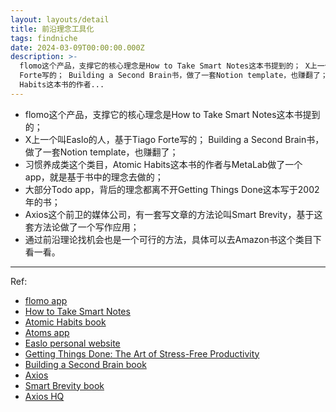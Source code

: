 ```yaml
---
layout: layouts/detail
title: 前沿理念工具化
tags: findniche
date: 2024-03-09T00:00:00.000Z
description: >-
  flomo这个产品，支撑它的核心理念是How to Take Smart Notes这本书提到的； X上一个叫Easlo的人，基于Tiago
  Forte写的； Building a Second Brain书，做了一套Notion template，也赚翻了； 习惯养成类这个类目，Atomic
  Habits这本书的作者...
---
```

* flomo这个产品，支撑它的核心理念是How to Take Smart Notes这本书提到的；
* X上一个叫Easlo的人，基于Tiago Forte写的；
Building a Second Brain书，做了一套Notion template，也赚翻了；
* 习惯养成类这个类目，Atomic Habits这本书的作者与MetaLab做了一个app，就是基于书中的理念去做的；
* 大部分Todo app，背后的理念都离不开Getting Things Done这本写于2002年的书；
* Axios这个前卫的媒体公司，有一套写文章的方法论叫Smart Brevity，基于这套方法论做了一个写作应用；
* 通过前沿理论找机会也是一个可行的方法，具体可以去Amazon书这个类目下看一看。

---

Ref:
* <a href="https://flomoapp.com/" target="_blank">flomo app</a>
* <a href="https://www.amazon.com/How-Take-Smart-Notes-Nonfiction/dp/1542866502" target="_blank">How to Take Smart Notes</a>
* <a href="https://jamesclear.com/atomic-habits" target="_blank">Atomic Habits book</a>
* <a href="https://atoms.jamesclear.com/" target="_blank">Atoms app</a>
* <a href="https://www.easlo.co/" target="_blank">Easlo personal website</a>
* <a href="https://www.amazon.com/Getting-Things-Done-Stress-Free-Productivity/dp/0142000280" target="_blank">Getting Things Done: The Art of Stress-Free Productivity</a>
* <a href="https://www.buildingasecondbrain.com/" target="_blank">Building a Second Brain book</a>
* <a href="https://www.axios.com/" target="_blank">Axios</a>
* <a href="https://www.axioshq.com/smart-brevity-book" target="_blank">Smart Brevity book</a>
* <a href="https://www.axioshq.com/" target="_blank">Axios HQ</a>
